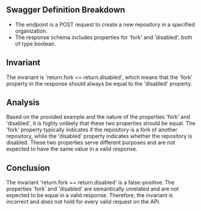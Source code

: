 ## Swagger Definition Breakdown
- The endpoint is a POST request to create a new repository in a specified organization.
- The response schema includes properties for 'fork' and 'disabled', both of type boolean.

## Invariant
The invariant is 'return.fork == return.disabled', which means that the 'fork' property in the response should always be equal to the 'disabled' property.

## Analysis
Based on the provided example and the nature of the properties 'fork' and 'disabled', it is highly unlikely that these two properties should be equal. The 'fork' property typically indicates if the repository is a fork of another repository, while the 'disabled' property indicates whether the repository is disabled. These two properties serve different purposes and are not expected to have the same value in a valid response.

## Conclusion
The invariant 'return.fork == return.disabled' is a false-positive. The properties 'fork' and 'disabled' are semantically unrelated and are not expected to be equal in a valid response. Therefore, the invariant is incorrect and does not hold for every valid request on the API.
